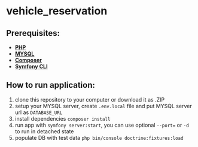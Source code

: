 # vehicle_reservation
## Prerequisites:

- **[PHP](https://www.php.net/)**
- **[MYSQL](https://www.mysql.com/)**
- **[Composer](https://getcomposer.org/)**
- **[Symfony CLI](https://symfony.com/download#step-1-install-symfony-cli)**

## How to run application:

1. clone this repository to your computer or download it as .ZIP
2. setup your MYSQL server, create `.env.local` file and put MYSQL server url as `DATABASE_URL`
3. install dependencies `composer install`
4. run app with `symfony server:start`, you can use optional `--port=` or `-d` to run in detached state
5. populate DB with test data `php bin/console doctrine:fixtures:load`

